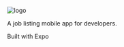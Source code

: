 ![logo](https://user-images.githubusercontent.com/22166728/60918403-8498a800-a293-11e9-88d6-9317c544fe62.png)

A job listing mobile app for developers.

Built with Expo

